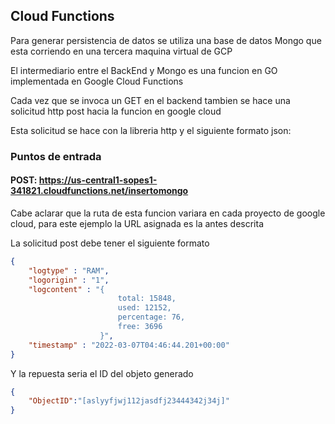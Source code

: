 ## Cloud Functions

Para generar persistencia de datos se utiliza una base de datos Mongo que esta corriendo en una tercera maquina virtual de GCP

El intermediario entre el BackEnd y Mongo es una funcion en GO implementada en Google Cloud Functions


Cada vez que se invoca un GET en el backend tambien se hace una solicitud http post hacia la funcion en google cloud

Esta solicitud se hace con la libreria http y el siguiente formato json:

### Puntos de entrada

#### POST: https://us-central1-sopes1-341821.cloudfunctions.net/insertomongo

Cabe aclarar que la ruta de esta funcion variara en cada proyecto de google cloud, para este ejemplo la URL asignada es la antes descrita 

La solicitud post debe tener el siguiente formato

~~~json
{
    "logtype" : "RAM",
    "logorigin" : "1",
    "logcontent" : "{
                        total: 15848,
                        used: 12152,
                        percentage: 76,
                        free: 3696
                    }",
    "timestamp" : "2022-03-07T04:46:44.201+00:00"
}
~~~

Y la repuesta seria el ID del objeto generado
~~~json
{
    "ObjectID":"[aslyyfjwj112jasdfj23444342j34j]"
}
~~~
